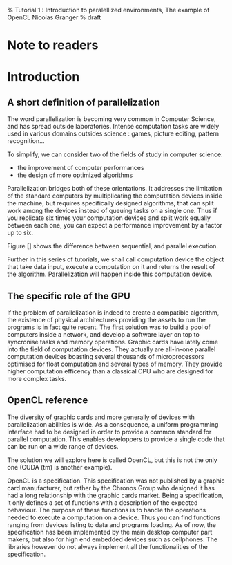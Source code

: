 % Tutorial 1 : Introduction to paralellized environments, The example of OpenCL Nicolas Granger
% draft


Note to readers 
===============


Introduction 
============


A short definition of parallelization 
-------------------------------------

The word parallelization is becoming very common in Computer Science, and has spread outside
laboratories. Intense computation tasks are widely used in various domains outsides science : games,
picture editing, pattern recognition... 

To simplify, we can consider two of the fields of study in computer science:
- the improvement of computer performances 
- the design of more optimized algorithms

Parallelization bridges both of these orientations. It addresses the limitation of the standard
computers by multiplicating the computation devices inside the machine, but requires specifically
designed algorithms, that can split work among the devices instead of queuing tasks on a single one.
Thus if you replicate six times your computation devices and split work equally between each one,
you can expect a performance improvement by a factor up to six.

Figure [] shows the difference between sequential, and parallel execution.

Further in this series of tutorials, we shall call computation device the object that take data input,
execute a computation on it and returns the result of the algorithm. Parallelization will happen
inside this computation device.


The specific role of the GPU 
----------------------------

If the problem of parallelization is indeed to create a compatible algorithm, the existence of
physical architectures providing the assets to run the programs is in fact quite recent. The first
solution was to build a pool of computers inside a network, and develop a software layer on top to
syncronise tasks and memory operations. Graphic cards have lately come into the field of
computation devices.
They actually are all-in-one parallel computation devices boasting several thousands of
microprocessors optimised for float computation and several types of memory. They provide higher
computation efficency than a classical CPU who are designed for more complex tasks.


OpenCL reference 
----------------

The diversity of graphic cards and more generally of devices with parallelization abilities is wide.
As a consequence, a uniform programming interface had to be designed in order to provide a common
standard for parallel computation. This enables developpers to provide a single code that can be run
on a wide range of devices.

The solution we will explore here is called OpenCL, but this is not the only one (CUDA (tm) is
another example).

OpenCL is a specification. This specification  was not published by a graphic card manufacturer, but
rather by the Chronos Group who designed it has had a long relationship with the graphic cards
market.  Being a specification, it only defines a set of functions with a description of the
expected behaviour. The purpose of these functions is to handle the operations needed to execute a
computation on a device. Thus you can find functions ranging from devices listing to data and
programs loading.  As of now, the specification has been implemented by the main desktop computer
part makers, but also for high end embedded devices such as cellphones.  The libraries however do
not always implement all the functionalities of the specification.
